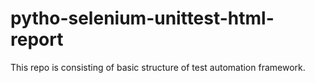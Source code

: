 # pytho-selenium-unittest-html-report
This repo is consisting of basic structure of test automation framework. 
